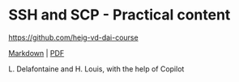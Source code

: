 [markdown]:
  https://github.com/heig-vd-dai-course/heig-vd-dai-course/blob/main/12-ssh-and-scp/PRACTICAL_CONTENT.md
[pdf]:
  https://heig-vd-dai-course.github.io/heig-vd-dai-course/12-ssh-and-scp/12-ssh-and-scp-practical-content.pdf

# SSH and SCP - Practical content

<https://github.com/heig-vd-dai-course>

[Markdown][markdown] | [PDF][pdf]

L. Delafontaine and H. Louis, with the help of Copilot
